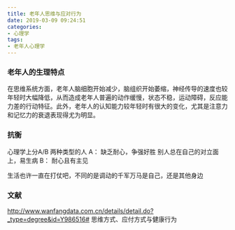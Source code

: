 ```yaml
---
title: 老年人思维与应对行为
date: 2019-03-09 09:24:51
categories:
- 心理学
tags:
- 老年人心理学
---
```

### 老年人的生理特点
在思维系统方面，老年人脑细胞开始减少，脑组织开始萎缩，神经传导的速度也较年轻时大幅降低，从而造成老年人普遍的动作缓慢，状态不稳，运动障碍，反应能力差的行动特征。此外，老年人的认知能力较年轻时有很大的变化，尤其是注意力和记忆力的衰退表现得尤为明显。

### 抗衡
心理学上分A/B 两种类型的人
A： 缺乏耐心，争强好胜
别人总在自己的对立面上，易生病
B： 耐心且有主见

生活也许一直在打仗吧，不同的是调动的千军万马是自己，还是其他身边

### 文献
http://www.wanfangdata.com.cn/details/detail.do?_type=degree&id=Y986516#
思维方式、应付方式与健康行为
